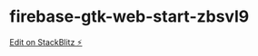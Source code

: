 # firebase-gtk-web-start-zbsvl9

[Edit on StackBlitz ⚡️](https://stackblitz.com/edit/firebase-gtk-web-start-zbsvl9)